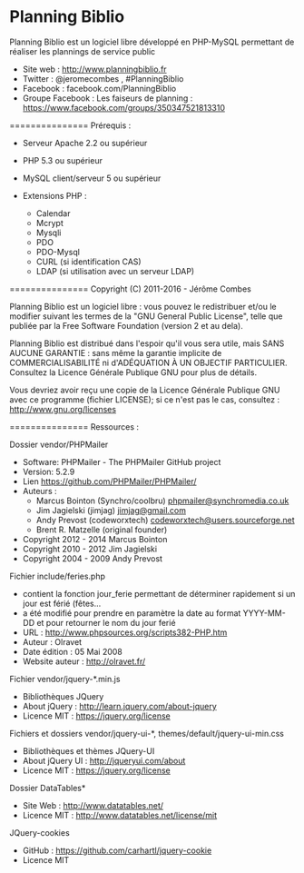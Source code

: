 Planning Biblio
===============

Planning Biblio est un logiciel libre développé en PHP-MySQL permettant de réaliser les plannings de service public

- Site web : http://www.planningbiblio.fr
- Twitter : @jeromecombes , #PlanningBiblio
- Facebook : facebook.com/PlanningBiblio
- Groupe Facebook : Les faiseurs de planning : https://www.facebook.com/groups/350347521813310

===============
Prérequis :

- Serveur Apache 2.2 ou supérieur
- PHP 5.3 ou supérieur
- MySQL client/serveur 5 ou supérieur

- Extensions PHP :
  - Calendar
  - Mcrypt
  - Mysqli
  - PDO
  - PDO-Mysql
  - CURL (si identification CAS)
  - LDAP (si utilisation avec un serveur LDAP)

===============
Copyright (C) 2011-2016 - Jérôme Combes

Planning Biblio est un logiciel libre : vous pouvez le redistribuer et/ou le modifier
suivant les termes de la "GNU General Public License", telle que publiée par la 
Free Software Foundation (version 2 et au dela).

Planning Biblio est distribué dans l'espoir qu'il vous sera utile, mais SANS AUCUNE GARANTIE :
sans même la garantie implicite de COMMERCIALISABILITÉ ni d'ADÉQUATION À UN OBJECTIF PARTICULIER.
Consultez la Licence Générale Publique GNU pour plus de détails.

Vous devriez avoir reçu une copie de la Licence Générale Publique GNU avec ce programme (fichier LICENSE); 
si ce n'est pas le cas, consultez : http://www.gnu.org/licenses

===============
Ressources :
 
Dossier vendor/PHPMailer
 - Software: PHPMailer - The PHPMailer GitHub project
 - Version: 5.2.9
 - Lien https://github.com/PHPMailer/PHPMailer/
 - Auteurs :
    - Marcus Bointon (Synchro/coolbru) <phpmailer@synchromedia.co.uk>
    - Jim Jagielski (jimjag) <jimjag@gmail.com>
    - Andy Prevost (codeworxtech) <codeworxtech@users.sourceforge.net>
    - Brent R. Matzelle (original founder)
  - Copyright 2012 - 2014 Marcus Bointon
  - Copyright 2010 - 2012 Jim Jagielski
  - Copyright 2004 - 2009 Andy Prevost

Fichier include/feries.php
 - contient la fonction jour_ferie permettant de déterminer rapidement si un jour est férié (fêtes...
 - a été modifié pour prendre en paramètre la date au format YYYY-MM-DD et pour retourner le nom du jour ferié
 - URL            : http://www.phpsources.org/scripts382-PHP.htm
 - Auteur         : Olravet
 - Date édition   : 05 Mai 2008
 - Website auteur : http://olravet.fr/

Fichier vendor/jquery-*.min.js
 - Bibliothèques JQuery
 - About jQuery : http://learn.jquery.com/about-jquery
 - Licence MIT : https://jquery.org/license

Fichiers et dossiers vendor/jquery-ui-*, themes/default/jquery-ui-min.css
 - Bibliothèques et thèmes JQuery-UI
 - About jQuery UI : http://jqueryui.com/about
 - Licence MIT : https://jquery.org/license

Dossier DataTables*
 - Site Web : http://www.datatables.net/
 - Licence MIT : http://www.datatables.net/license/mit

JQuery-cookies
 - GitHub : https://github.com/carhartl/jquery-cookie
 - Licence MIT